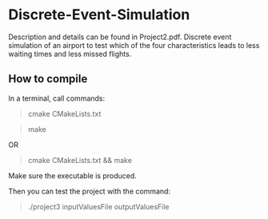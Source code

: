 # Discrete-Event-Simulation

Description and details can be found in Project2.pdf.
Discrete event simulation of an airport to test which of the four characteristics leads to less waiting times and less missed flights.

## How to compile
In a terminal, call commands:

>cmake CMakeLists.txt

>make

OR

>cmake CMakeLists.txt && make

Make sure the executable is produced.

Then you can test the project with the command:

>./project3 inputValuesFile outputValuesFile
